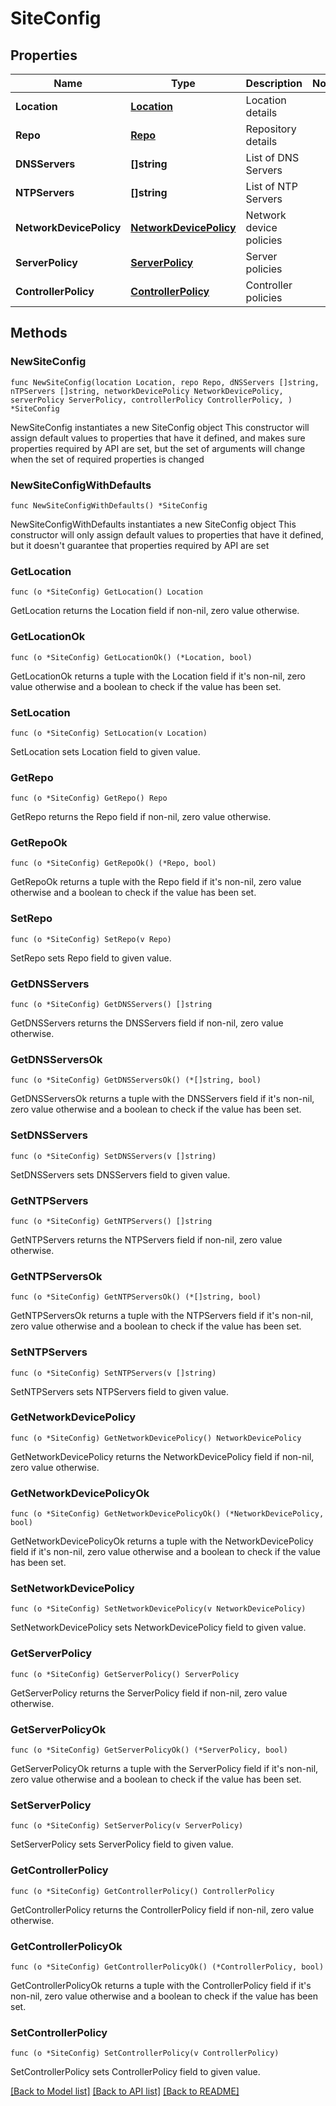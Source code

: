 # SiteConfig

## Properties

Name | Type | Description | Notes
------------ | ------------- | ------------- | -------------
**Location** | [**Location**](Location.md) | Location details | 
**Repo** | [**Repo**](Repo.md) | Repository details | 
**DNSServers** | **[]string** | List of DNS Servers | 
**NTPServers** | **[]string** | List of NTP Servers | 
**NetworkDevicePolicy** | [**NetworkDevicePolicy**](NetworkDevicePolicy.md) | Network device policies | 
**ServerPolicy** | [**ServerPolicy**](ServerPolicy.md) | Server policies | 
**ControllerPolicy** | [**ControllerPolicy**](ControllerPolicy.md) | Controller policies | 

## Methods

### NewSiteConfig

`func NewSiteConfig(location Location, repo Repo, dNSServers []string, nTPServers []string, networkDevicePolicy NetworkDevicePolicy, serverPolicy ServerPolicy, controllerPolicy ControllerPolicy, ) *SiteConfig`

NewSiteConfig instantiates a new SiteConfig object
This constructor will assign default values to properties that have it defined,
and makes sure properties required by API are set, but the set of arguments
will change when the set of required properties is changed

### NewSiteConfigWithDefaults

`func NewSiteConfigWithDefaults() *SiteConfig`

NewSiteConfigWithDefaults instantiates a new SiteConfig object
This constructor will only assign default values to properties that have it defined,
but it doesn't guarantee that properties required by API are set

### GetLocation

`func (o *SiteConfig) GetLocation() Location`

GetLocation returns the Location field if non-nil, zero value otherwise.

### GetLocationOk

`func (o *SiteConfig) GetLocationOk() (*Location, bool)`

GetLocationOk returns a tuple with the Location field if it's non-nil, zero value otherwise
and a boolean to check if the value has been set.

### SetLocation

`func (o *SiteConfig) SetLocation(v Location)`

SetLocation sets Location field to given value.


### GetRepo

`func (o *SiteConfig) GetRepo() Repo`

GetRepo returns the Repo field if non-nil, zero value otherwise.

### GetRepoOk

`func (o *SiteConfig) GetRepoOk() (*Repo, bool)`

GetRepoOk returns a tuple with the Repo field if it's non-nil, zero value otherwise
and a boolean to check if the value has been set.

### SetRepo

`func (o *SiteConfig) SetRepo(v Repo)`

SetRepo sets Repo field to given value.


### GetDNSServers

`func (o *SiteConfig) GetDNSServers() []string`

GetDNSServers returns the DNSServers field if non-nil, zero value otherwise.

### GetDNSServersOk

`func (o *SiteConfig) GetDNSServersOk() (*[]string, bool)`

GetDNSServersOk returns a tuple with the DNSServers field if it's non-nil, zero value otherwise
and a boolean to check if the value has been set.

### SetDNSServers

`func (o *SiteConfig) SetDNSServers(v []string)`

SetDNSServers sets DNSServers field to given value.


### GetNTPServers

`func (o *SiteConfig) GetNTPServers() []string`

GetNTPServers returns the NTPServers field if non-nil, zero value otherwise.

### GetNTPServersOk

`func (o *SiteConfig) GetNTPServersOk() (*[]string, bool)`

GetNTPServersOk returns a tuple with the NTPServers field if it's non-nil, zero value otherwise
and a boolean to check if the value has been set.

### SetNTPServers

`func (o *SiteConfig) SetNTPServers(v []string)`

SetNTPServers sets NTPServers field to given value.


### GetNetworkDevicePolicy

`func (o *SiteConfig) GetNetworkDevicePolicy() NetworkDevicePolicy`

GetNetworkDevicePolicy returns the NetworkDevicePolicy field if non-nil, zero value otherwise.

### GetNetworkDevicePolicyOk

`func (o *SiteConfig) GetNetworkDevicePolicyOk() (*NetworkDevicePolicy, bool)`

GetNetworkDevicePolicyOk returns a tuple with the NetworkDevicePolicy field if it's non-nil, zero value otherwise
and a boolean to check if the value has been set.

### SetNetworkDevicePolicy

`func (o *SiteConfig) SetNetworkDevicePolicy(v NetworkDevicePolicy)`

SetNetworkDevicePolicy sets NetworkDevicePolicy field to given value.


### GetServerPolicy

`func (o *SiteConfig) GetServerPolicy() ServerPolicy`

GetServerPolicy returns the ServerPolicy field if non-nil, zero value otherwise.

### GetServerPolicyOk

`func (o *SiteConfig) GetServerPolicyOk() (*ServerPolicy, bool)`

GetServerPolicyOk returns a tuple with the ServerPolicy field if it's non-nil, zero value otherwise
and a boolean to check if the value has been set.

### SetServerPolicy

`func (o *SiteConfig) SetServerPolicy(v ServerPolicy)`

SetServerPolicy sets ServerPolicy field to given value.


### GetControllerPolicy

`func (o *SiteConfig) GetControllerPolicy() ControllerPolicy`

GetControllerPolicy returns the ControllerPolicy field if non-nil, zero value otherwise.

### GetControllerPolicyOk

`func (o *SiteConfig) GetControllerPolicyOk() (*ControllerPolicy, bool)`

GetControllerPolicyOk returns a tuple with the ControllerPolicy field if it's non-nil, zero value otherwise
and a boolean to check if the value has been set.

### SetControllerPolicy

`func (o *SiteConfig) SetControllerPolicy(v ControllerPolicy)`

SetControllerPolicy sets ControllerPolicy field to given value.



[[Back to Model list]](../README.md#documentation-for-models) [[Back to API list]](../README.md#documentation-for-api-endpoints) [[Back to README]](../README.md)


